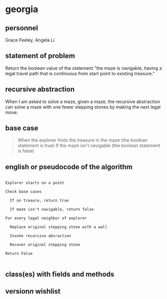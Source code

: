 # georgia

## personnel
Grace Feeley, Angela Li

## statement of problem
Return the boolean value of the statement "the maze is navigable, having a legal travel path that is continuous from start point to existing treasure."

## recursive abstraction
When I am asked to solve a maze, given a maze, the recursive abstraction can solve a maze with one fewer stepping stones by making the next legal move.


## base case
>When the explorer finds the treasure in the maze (the boolean statement is true)
>If the maze isn't navigable (the boolean statement is false)

## english or pseudocode of the algorithm
<pre>
<code>
Explorer starts on a point

Check base cases

  If on treaure, return true
  
  If maze isn't navigable, return false
  
For every legal neighbor of explorer

  Replace original stepping stone with a wall

  Invoke recursive absraction 
  
  Recover original stepping stone

Return False
</code>
</pre>

## class(es) with fields and methods

## version*n* wishlist 
